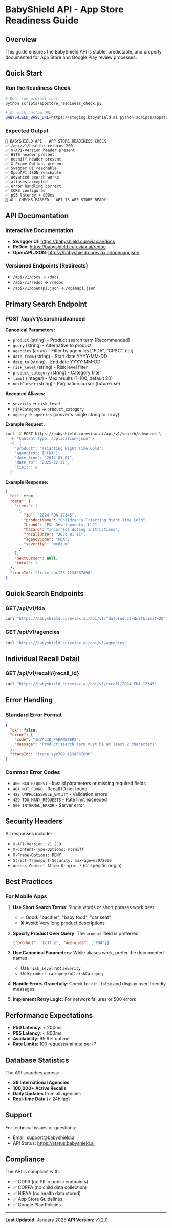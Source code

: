 # BabyShield API - App Store Readiness Guide

## Overview

This guide ensures the BabyShield API is stable, predictable, and properly documented for App Store and Google Play review processes.

## Quick Start

### Run the Readiness Check

```bash
# Run from project root
python scripts/appstore_readiness_check.py

# Or with custom URL
BABYSHIELD_BASE_URL=https://staging.babyshield.ai python scripts/appstore_readiness_check.py
```

### Expected Output

```
🚀 BABYSHIELD API - APP STORE READINESS CHECK
✅ /api/v1/healthz returns 200
✅ X-API-Version header present
✅ HSTS header present
✅ nosniff header present
✅ X-Frame-Options present
✅ Swagger UI reachable
✅ OpenAPI JSON reachable
✅ advanced search works
✅ aliases accepted
✅ error handling correct
✅ CORS configured
✅ p95 latency < 800ms
🎉 ALL CHECKS PASSED - API IS APP STORE READY!
```

## API Documentation

### Interactive Documentation
- **Swagger UI**: https://babyshield.cureviax.ai/docs
- **ReDoc**: https://babyshield.cureviax.ai/redoc  
- **OpenAPI JSON**: https://babyshield.cureviax.ai/openapi.json

### Versioned Endpoints (Redirects)
- `/api/v1/docs` → `/docs`
- `/api/v1/redoc` → `/redoc`
- `/api/v1/openapi.json` → `/openapi.json`

## Primary Search Endpoint

### POST /api/v1/search/advanced

**Canonical Parameters:**
- `product` (string) - Product search term [Recommended]
- `query` (string) - Alternative to product
- `agencies` (array) - Filter by agencies ["FDA", "CPSC", etc]
- `date_from` (string) - Start date YYYY-MM-DD
- `date_to` (string) - End date YYYY-MM-DD
- `risk_level` (string) - Risk level filter
- `product_category` (string) - Category filter
- `limit` (integer) - Max results (1-100, default 20)
- `nextCursor` (string) - Pagination cursor (future use)

**Accepted Aliases:**
- `severity` → `risk_level`
- `riskCategory` → `product_category`
- `agency` → `agencies` (converts single string to array)

**Example Request:**
```bash
curl -X POST https://babyshield.cureviax.ai/api/v1/search/advanced \
  -H "Content-Type: application/json" \
  -d '{
    "product": "Triacting Night Time Cold",
    "agencies": ["FDA"],
    "date_from": "2014-01-01",
    "date_to": "2025-12-31",
    "limit": 5
  }'
```

**Example Response:**
```json
{
  "ok": true,
  "data": {
    "items": [
      {
        "id": "2024-FDA-12345",
        "productName": "Children's Triacting Night Time Cold",
        "brand": "P&L Developments, LLC",
        "hazard": "Incorrect dosing instructions",
        "recallDate": "2024-01-15",
        "agencyCode": "FDA",
        "severity": "medium"
      }
    ],
    "nextCursor": null,
    "total": 1
  },
  "traceId": "trace_abc123_1234567890"
}
```

## Quick Search Endpoints

### GET /api/v1/fda
```bash
curl "https://babyshield.cureviax.ai/api/v1/fda?product=doll&limit=20"
```

### GET /api/v1/agencies
```bash
curl "https://babyshield.cureviax.ai/api/v1/agencies"
```

## Individual Recall Detail

### GET /api/v1/recall/{recall_id}
```bash
curl "https://babyshield.cureviax.ai/api/v1/recall/2024-FDA-12345"
```

## Error Handling

### Standard Error Format
```json
{
  "ok": false,
  "error": {
    "code": "INVALID_PARAMETERS",
    "message": "Product search term must be at least 2 characters"
  },
  "traceId": "trace_xyz789_1234567890"
}
```

### Common Error Codes
- `400 BAD_REQUEST` - Invalid parameters or missing required fields
- `404 NOT_FOUND` - Recall ID not found
- `422 UNPROCESSABLE_ENTITY` - Validation errors
- `429 TOO_MANY_REQUESTS` - Rate limit exceeded
- `500 INTERNAL_ERROR` - Server error

## Security Headers

All responses include:
- `X-API-Version: v1.2.0`
- `X-Content-Type-Options: nosniff`
- `X-Frame-Options: DENY`
- `Strict-Transport-Security: max-age=63072000`
- `Access-Control-Allow-Origin: *` (or specific origin)

## Best Practices

### For Mobile Apps

1. **Use Short Search Terms**: Single words or short phrases work best
   - ✅ Good: "pacifier", "baby food", "car seat"
   - ❌ Avoid: Very long product descriptions

2. **Specify Product Over Query**: The `product` field is preferred
   ```json
   {"product": "bottle", "agencies": ["FDA"]}
   ```

3. **Use Canonical Parameters**: While aliases work, prefer the documented names
   - Use `risk_level` not `severity`
   - Use `product_category` not `riskCategory`

4. **Handle Errors Gracefully**: Check for `ok: false` and display user-friendly messages

5. **Implement Retry Logic**: For network failures or 500 errors

## Performance Expectations

- **P50 Latency**: < 200ms
- **P95 Latency**: < 800ms  
- **Availability**: 99.9% uptime
- **Rate Limits**: 100 requests/minute per IP

## Database Statistics

The API searches across:
- **39 International Agencies**
- **100,000+ Active Recalls**
- **Daily Updates** from all agencies
- **Real-time Data** (< 24h lag)

## Support

For technical issues or questions:
- Email: support@babyshield.ai
- API Status: https://status.babyshield.ai

## Compliance

The API is compliant with:
- ✅ GDPR (no PII in public endpoints)
- ✅ COPPA (no child data collection)
- ✅ HIPAA (no health data stored)
- ✅ App Store Guidelines
- ✅ Google Play Policies

---

**Last Updated**: January 2025
**API Version**: v1.2.0
